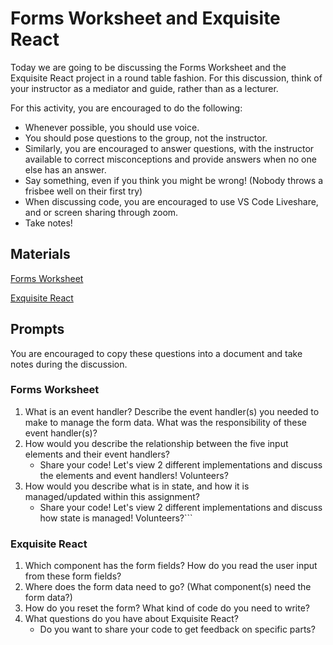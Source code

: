 # Forms Worksheet and Exquisite React

Today we are going to be discussing the Forms Worksheet and the Exquisite React project in a round table fashion. For this discussion, think of your instructor as a mediator and guide, rather than as a lecturer.

For this activity, you are encouraged to do the following:

* Whenever possible, you should use voice.
* You should pose questions to the group, not the instructor.
* Similarly, you are encouraged to answer questions, with the instructor available to correct misconceptions and provide answers when no one else has an answer.
* Say something, even if you think you might be wrong! (Nobody throws a frisbee well on their first try)
* When discussing code, you are encouraged to use VS Code Liveshare, and or screen sharing through zoom.
* Take notes!

## Materials
[Forms Worksheet](https://github.com/Ada-Developers-Academy/textbook-curriculum/blob/master/React/exercises/forms-worksheet.md)

[Exquisite React](https://github.com/Ada-C13/exquisite-react)


## Prompts
You are encouraged to copy these questions into a document and take notes during the discussion.

### Forms Worksheet

1. What is an event handler? Describe the event handler(s) you needed to make to manage the form data. What was the responsibility of these event handler(s)?
1. How would you describe the relationship between the five input elements and their event handlers?
    * Share your code! Let's view 2 different implementations and discuss the elements and event handlers! Volunteers?
1. How would you describe what is in state, and how it is managed/updated within this assignment?
    * Share your code! Let's view 2 different implementations and discuss how state is managed! Volunteers?```

### Exquisite React

1. Which component has the form fields? How do you read the user input from these form fields?
1. Where does the form data need to go? (What component(s) need the form data?)
1. How do you reset the form? What kind of code do you need to write?
1. What questions do you have about Exquisite React?
    * Do you want to share your code to get feedback on specific parts?
